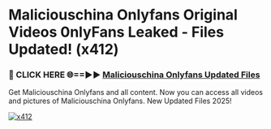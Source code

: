 # Maliciouschina Onlyfans Original Videos 0nlyFans Leaked - Files Updated! (x412)

<h3>🔴 CLICK HERE 🌐==►► <a href="https://tinyurl.com/2m67pmp6" rel="nofollow">Maliciouschina Onlyfans Updated Files</a></h3>

Get Maliciouschina Onlyfans and all content. Now you can access all videos and pictures of Maliciouschina Onlyfans. New Updated Files 2025!

[![x412](https://i.imgur.com/H4QAA4z.gif)](https://tinyurl.com/2m67pmp6)